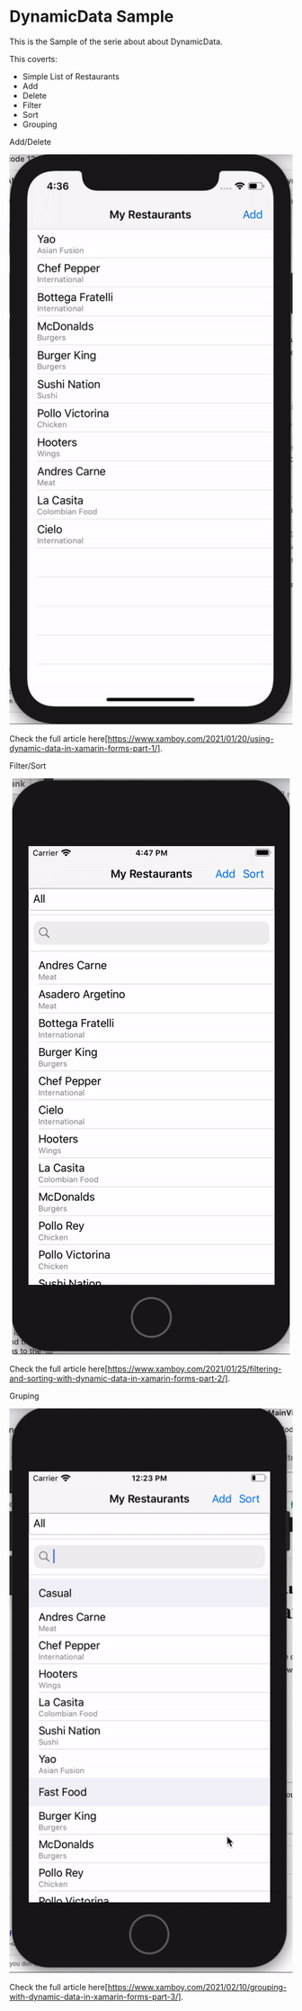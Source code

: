 # DynamicData Sample

This is the Sample of the serie about about DynamicData. 

This coverts: 
- Simple List of Restaurants
- Add
- Delete
- Filter 
- Sort 
- Grouping

Add/Delete
<p align="center">
<img height:"800" src="adddeletesample.gif" />

Check the full article here[https://www.xamboy.com/2021/01/20/using-dynamic-data-in-xamarin-forms-part-1/].

Filter/Sort
<p align="center">
<img height:"800" src="sortfiltersample.gif" />

Check the full article here[https://www.xamboy.com/2021/01/25/filtering-and-sorting-with-dynamic-data-in-xamarin-forms-part-2/].

Gruping
<p align="center">
<img height:"800" src="groupingsample.gif" />

Check the full article here[https://www.xamboy.com/2021/02/10/grouping-with-dynamic-data-in-xamarin-forms-part-3/].


